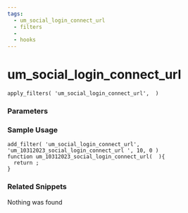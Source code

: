 ```yaml
---
tags: 
  - um_social_login_connect_url
  - filters
  - 
  - hooks
---
```

# um\_social\_login\_connect\_url

``` php:no-line-numbers
apply_filters( 'um_social_login_connect_url',  )
```
<div class='hook-sep'></div>

### Parameters

<div class='hook-sep'></div>



### Sample Usage

``` php:no-line-numbers
add_filter( 'um_social_login_connect_url', 'um_10312023_social_login_connect_url ', 10, 0 )
function um_10312023_social_login_connect_url(  ){
  return ;
}
```
<div class='hook-sep'></div>



### Related Snippets

Nothing was found

